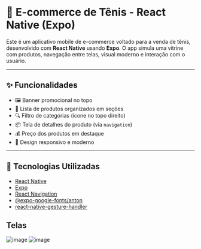 # 🛒 E-commerce de Tênis - React Native (Expo)

Este é um aplicativo mobile de e-commerce voltado para a venda de tênis, desenvolvido com **React Native** usando **Expo**. O app simula uma vitrine com produtos, navegação entre telas, visual moderno e interação com o usuário.

---

## ✨ Funcionalidades

- 🖼️ Banner promocional no topo
- 👟 Lista de produtos organizados em seções
- 🔍 Filtro de categorias (ícone no topo direito)
- 📦 Tela de detalhes do produto (via `navigation`)
- 💰 Preço dos produtos em destaque
- 📱 Design responsivo e moderno

---

## 🧱 Tecnologias Utilizadas

- [React Native](https://reactnative.dev/)
- [Expo](https://expo.dev/)
- [React Navigation](https://reactnavigation.org/)
- [@expo-google-fonts/anton](https://github.com/expo/google-fonts)
- [react-native-gesture-handler](https://docs.swmansion.com/react-native-gesture-handler/)

## Telas
![image](https://github.com/user-attachments/assets/8067fa37-97f2-4ac1-97a1-4f98f9296a75)
![image](https://github.com/user-attachments/assets/f2d956ab-ddc5-4f2c-89a0-f7e5f58923d9)

